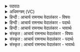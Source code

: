 <details><summary>पदपाठः</summary>

तम्। अ꣣स्य। मर्जयामसि। म꣡दः꣢꣯। यः। इ꣣न्द्रपा꣡त꣢मः। इ꣣न्द्र। पा꣡त꣢꣯मः। यम्। गा꣡वः꣢꣯। आ꣣स꣡भिः꣢। द꣣धुः꣢। पु꣣रा꣢। नू꣣न꣢म्। च꣣। सूर꣡यः꣢। १६३२।
</details>

<details><summary>अधिमन्त्रम् (VC)</summary>

- पवमानः सोमः
- रेभसूनू काश्यपौ
- अनुष्टुप्
- गान्धारः
</details>

<details><summary>हिन्दी : आचार्य रामनाथ वेदालंकार - विषयः</summary>

अगले मन्त्र में उपासना का विषय कहते हैं।
</details>

<details><summary>हिन्दी : आचार्य रामनाथ वेदालंकार - पदार्थः</summary>

पदार्थान्वयभाषाः -  (अस्य)इस स्तोता मनुष्य का(यः)जो(इन्द्रपातमः)परमेश्वर द्वारा अतिशय पान करने योग्य(मदः)हर्षदायक भक्ति-रस है, (तम्)उसे,हम(मर्जयामसि)शुद्ध करते हैं, (यम्)जिसे(पुरा नूनं च)पहले और आज भी(सूरयः)विद्वान्(गावः)स्तोता लोग(आसभिः)मुखों से(दधुः)प्रकट करते रहे हैं ॥२॥
</details>

<details><summary>हिन्दी : आचार्य रामनाथ वेदालंकार - भावार्थः</summary>

भावार्थभाषाः -  आडम्बर से रहित,निश्छल,शुद्ध उपासना ही जगदीश्वर को स्वीकार होती है ॥२॥
</details>

<details><summary>संस्कृत : आचार्य रामनाथ वेदालंकार - विषयः</summary>

अथोपासनाविषय उच्यते।
</details>

<details><summary>संस्कृत : आचार्य रामनाथ वेदालंकार - पदार्थः</summary>

पदार्थान्वयभाषाः -  (अस्य)अस्य स्तोतुर्मनुष्यस्य(यः इन्द्रपातमः)इन्द्रेण परमेश्वरेण अतिशयेन पातव्यः(मदः)हर्षकरः भक्तिरसः अस्ति(तम् मर्जयामसि)शोधयामः,परिष्कुर्मः, (यम् पुरानूनं च)प्राक्काले अद्य चापि(सूरयः)विपश्चितः(गावः)स्तोतारः।[गौरिति स्तोतृनामसु पठितम्। निघं० ३।१६।] (आसभिः)मुखैः(दधुः)प्रकटयन्ति ॥२॥
</details>

<details><summary>संस्कृत : आचार्य रामनाथ वेदालंकार - भावार्थः</summary>

भावार्थभाषाः -  आडम्बररहिता निश्छला शुद्धैवोपासना जगदीश्वरस्य स्वीकृता भवति ॥२॥
</details>